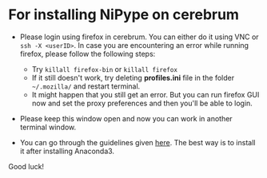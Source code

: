 # For installing NiPype on cerebrum

* Please login using firefox in cerebrum. You can either do it using VNC or `ssh -X <userID>`. In case you are encountering an error while running firefox, please follow the following steps:
    * Try `killall firefox-bin` or `killall firefox`
    * If it still doesn't work, try deleting **profiles.ini** file in the folder `~/.mozilla/` and restart terminal. 
    * It might happen that you still get an error. But you can run firefox GUI now and set the proxy preferences and then you'll be able to login.

* Please keep this window open and now you can work in another terminal window.

* You can go through the guidelines given [here](http://miykael.github.io/nipype-beginner-s-guide/installation.html). The best way is to install it after installing Anaconda3. 

Good luck!
